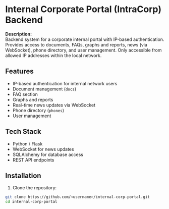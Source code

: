 # Internal Corporate Portal (IntraCorp) Backend

**Description:**  
Backend system for a corporate internal portal with IP-based authentication. Provides access to documents, FAQs, graphs and reports, news (via WebSocket), phone directory, and user management. Only accessible from allowed IP addresses within the local network.

## Features
- IP-based authentication for internal network users
- Document management (`docs`)
- FAQ section
- Graphs and reports
- Real-time news updates via WebSocket
- Phone directory (`phones`)
- User management

## Tech Stack
- Python / Flask
- WebSocket for news updates
- SQLAlchemy for database access
- REST API endpoints

## Installation
1. Clone the repository:
```bash
git clone https://github.com/<username>/internal-corp-portal.git
cd internal-corp-portal
